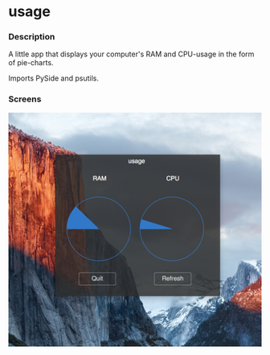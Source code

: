 # usage

### Description
A little app that displays your computer's RAM and CPU-usage in the form of pie-charts.

Imports PySide and psutils.

### Screens
![screen](https://github.com/vennstudios/usage/blob/master/screens/screen.png)
